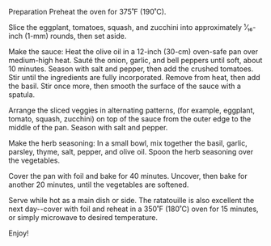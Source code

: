 Preparation
Preheat the oven for 375˚F (190˚C).

Slice the eggplant, tomatoes, squash, and zucchini into approximately ¹⁄₁₆-inch (1-mm) rounds, then set aside.

Make the sauce: Heat the olive oil in a 12-inch (30-cm) oven-safe pan over medium-high heat. Sauté the onion, garlic, and bell peppers until soft, about 10 minutes. Season with salt and pepper, then add the crushed tomatoes. Stir until the ingredients are fully incorporated. Remove from heat, then add the basil. Stir once more, then smooth the surface of the sauce with a spatula.

Arrange the sliced veggies in alternating patterns, (for example, eggplant, tomato, squash, zucchini) on top of the sauce from the outer edge to the middle of the pan. Season with salt and pepper.

Make the herb seasoning: In a small bowl, mix together the basil, garlic, parsley, thyme, salt, pepper, and olive oil. Spoon the herb seasoning over the vegetables.

Cover the pan with foil and bake for 40 minutes. Uncover, then bake for another 20 minutes, until the vegetables are softened.

Serve while hot as a main dish or side. The ratatouille is also excellent the next day--cover with foil and reheat in a 350˚F (180˚C) oven for 15 minutes, or simply microwave to desired temperature.

Enjoy!